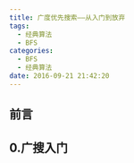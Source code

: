 ```yaml
---
title: 广度优先搜索——从入门到放弃
tags:
  - 经典算法
  - BFS
categories:
  - BFS
  - 经典算法
date: 2016-09-21 21:42:20
---
```


## 前言


<!--more-->

## 0.广搜入门
